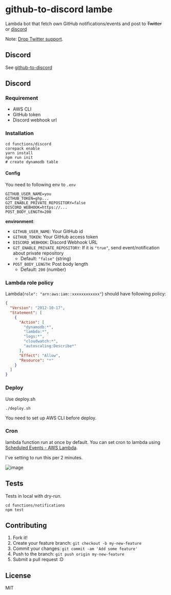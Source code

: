# github-to-discord lambe

Lambda bot that fetch own GitHub notifications/events and post to ~~Twitter~~ or [discord](https://github.com/azu/github-to-twitter-lambda/tree/master/functions/discord)

Note: [Drop Twitter support](https://github.com/azu/github-to-twitter-lambda/commit/b3fe3ab0b35fe860f4f3eaedace48e5ec336d9aa).

## Discord

See [github-to-discord](https://github.com/azu/github-to-twitter-lambda/tree/master/functions/discord)

## Discord

### Requirement

- AWS CLI
- GitHub token
- Discord webhook url

### Installation

    cd functions/discord
    corepack enable
    yarn install
    npm run init
    # create dynamodb table

#### Config

You need to following env to `.env`

```env
GITHUB_USER_NAME=you
GITHUB_TOKEN=ghp...
G2T_ENABLE_PRIVATE_REPOSITORY=false
DISCORD_WEBHOOK=https://...
POST_BODY_LENGTH=200
```

**environment**:

- `GITHUB_USER_NAME`: Your GitHub id
- `GITHUB_TOKEN`: Your GitHub access token
- `DISCORD_WEBHOOK`: Discord Webhook URL
- `G2T_ENABLE_PRIVATE_REPOSITORY`: If it is `"true"`, send event/notification about private repository
    - Default: `"false"` (string)
- `POST_BODY_LENGTH`: Post body length
    - Default: `200` (number)
### Lambda role policy

Lambda(`role": "arn:aws:iam::xxxxxxxxxxxx"`) should have following policy:

```json
{
  "Version": "2012-10-17",
  "Statement": [
    {
      "Action": [
        "dynamodb:*",
        "lambda:*",
        "logs:*",
        "cloudwatch:*",
        "autoscaling:Describe*"
      ],
      "Effect": "Allow",
      "Resource": "*"
    }
  ]
}
```

### Deploy

Use deploy.sh

    ./deploy.sh

You need to set up AWS CLI before deploy.

### Cron

lambda function run at once by default.
You can set cron to lambda using [Scheduled Events - AWS Lambda](https://docs.aws.amazon.com/lambda/latest/dg/with-scheduled-events.html "Using AWS Lambda with Scheduled Events - AWS Lambda").

I've setting to run this per 2 minutes.

![image](https://monosnap.com/file/lhJghW8bwKJmTZ3iDugi4B7eklRn5Z.png)

## Tests

Tests in local with dry-run.

    cd functions/notifications
    npm test

## Contributing

1. Fork it!
2. Create your feature branch: `git checkout -b my-new-feature`
3. Commit your changes: `git commit -am 'Add some feature'`
4. Push to the branch: `git push origin my-new-feature`
5. Submit a pull request :D

## License

MIT
